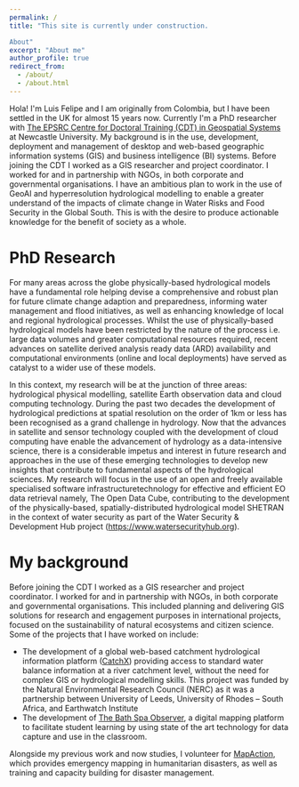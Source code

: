 ```yaml
---
permalink: /
title: "This site is currently under construction. 

About"
excerpt: "About me"
author_profile: true
redirect_from: 
  - /about/
  - /about.html
---
```


Hola! I'm Luis Felipe and I am originally from Colombia, but I have been settled in the UK for almost 15 years now. Currently I'm a PhD researcher with [The EPSRC Centre for Doctoral Training (CDT) in Geospatial Systems](https://research.ncl.ac.uk/geospatial-systems/) at Newcastle University. My background is in the use, development, deployment and management of desktop and web-based geographic information systems (GIS) and business intelligence (BI) systems. Before joining the CDT I worked as a GIS researcher and project coordinator. I worked for and in partnership with NGOs, in both corporate and governmental organisations. I have an ambitious plan to work in the use of GeoAI and hyperresolution hydrological modelling to enable a greater understand of the impacts of climate change in Water Risks and Food Security in the Global South. This is with the desire to produce actionable knowledge for the benefit of society as a whole.

PhD Research
======
For many areas across the globe physically-based hydrological models have a fundamental role helping devise a comprehensive and robust plan for future climate change adaption and preparedness, informing water management and flood initiatives, as well as enhancing knowledge of local and regional hydrological processes. Whilst the use of physically-based hydrological models have been restricted by the nature of the process i.e. large data volumes and greater computational resources required, recent advances on satellite derived analysis ready data (ARD) availability and computational environments (online and local deployments) have served as catalyst to a wider use of these models.

In this context, my research will be at the junction of three areas:  hydrological physical modelling, satellite Earth observation data and cloud computing technology.  During the past two decades the development of hydrological predictions at spatial resolution on the order of 1km or less has been recognised as a grand challenge in hydrology.  Now that the advances in satellite and sensor technology coupled with the development of cloud computing have enable the advancement of hydrology as a data-intensive science, there is a considerable impetus and interest in future research and approaches in the use of these emerging technologies to develop new insights that contribute to fundamental aspects of the hydrological sciences. My research will focus in the use of an open and freely available specialised software infrastructuretechnology  for  effective  and  efficient  EO  data  retrieval  namely,  The  Open  Data  Cube,  contributing to the development of the physically-based, spatially-distributed hydrological model SHETRAN in the context of water security as part of the Water Security & Development Hub project (https://www.watersecurityhub.org).

My background
======
Before joining the CDT I worked as a GIS researcher and project coordinator. I worked for and in partnership with NGOs, in both corporate and governmental organisations. This included planning and delivering GIS solutions for research and engagement purposes in international projects, focused on the sustainability of natural ecosystems and citizen science. Some of the projects that I have worked on include:  

- The development of a global web-based catchment hydrological information platform ([CatchX](https://ewgis.org/catchx-global/)) providing access to standard water balance information at a river catchment level, without the need for complex GIS or hydrological modelling skills. This project was funded by the Natural Environmental Research Council (NERC) as it was a partnership between University of Leeds, University of Rhodes – South Africa, and Earthwatch Institute
- The development of [The Bath Spa Observer](https://www.bathspa.ac.uk/projects/bath-spa-observer/), a digital mapping platform to facilitate student learning by using state of the art technology for data capture and use in the classroom.

Alongside my previous work and now studies, I volunteer for [MapAction](https://mapaction.org), which provides emergency mapping in humanitarian disasters, as well as training and capacity building for disaster management.

